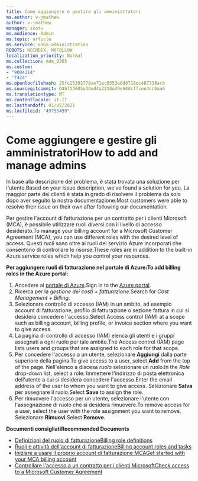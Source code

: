 ```yaml
---
title: Come aggiungere e gestire gli amministratori
ms.author: v-jmathew
author: v-jmathew
manager: scotv
ms.audience: Admin
ms.topic: article
ms.service: o365-administration
ROBOTS: NOINDEX, NOFOLLOW
localization_priority: Normal
ms.collection: Adm_O365
ms.custom:
- "9004114"
- "7424"
ms.openlocfilehash: 25fc25392778ae71ec0553e8d8718ec487738acb
ms.sourcegitcommit: 04bf13605a30ad4a2218ad9e94dcffcee4cc9aa6
ms.translationtype: MT
ms.contentlocale: it-IT
ms.lasthandoff: 01/05/2021
ms.locfileid: "49755499"
---
```

# <a name="how-to-add-and-manage-admins"></a><span data-ttu-id="644cd-102">Come aggiungere e gestire gli amministratori</span><span class="sxs-lookup"><span data-stu-id="644cd-102">How to add and manage admins</span></span>

<span data-ttu-id="644cd-103">In base alla descrizione del problema, è stata trovata una soluzione per l'utente.</span><span class="sxs-lookup"><span data-stu-id="644cd-103">Based on your issue description, we’ve found a solution for you.</span></span> <span data-ttu-id="644cd-104">La maggior parte dei clienti è stata in grado di risolvere il problema da solo dopo aver seguito la nostra documentazione.</span><span class="sxs-lookup"><span data-stu-id="644cd-104">Most customers were able to resolve their issue on their own after following our documentation.</span></span>

<span data-ttu-id="644cd-105">Per gestire l'account di fatturazione per un contratto per i clienti Microsoft (MCA), è possibile utilizzare ruoli diversi con il livello di accesso desiderato.</span><span class="sxs-lookup"><span data-stu-id="644cd-105">To manage your billing account for a Microsoft Customer Agreement (MCA), you can use different roles with the desired level of access.</span></span> <span data-ttu-id="644cd-106">Questi ruoli sono oltre ai ruoli del servizio Azure incorporati che consentono di controllare le risorse.</span><span class="sxs-lookup"><span data-stu-id="644cd-106">These roles are in addition to the built-in Azure service roles which help you control your resources.</span></span>

<span data-ttu-id="644cd-107">**Per aggiungere ruoli di fatturazione nel portale di Azure:**</span><span class="sxs-lookup"><span data-stu-id="644cd-107">**To add billing roles in the Azure portal:**</span></span>

1. <span data-ttu-id="644cd-108">Accedere al [portale di Azure](https://portal.azure.com/).</span><span class="sxs-lookup"><span data-stu-id="644cd-108">Sign in to the [Azure portal](https://portal.azure.com/).</span></span>
2. <span data-ttu-id="644cd-109">Ricerca per la *gestione dei costi + fatturazione*.</span><span class="sxs-lookup"><span data-stu-id="644cd-109">Search for *Cost Management + Billing*.</span></span>
3. <span data-ttu-id="644cd-110">Selezionare controllo di accesso (IAM) in un ambito, ad esempio account di fatturazione, profilo di fatturazione o sezione fattura in cui si desidera concedere l'accesso.</span><span class="sxs-lookup"><span data-stu-id="644cd-110">Select Access control (IAM) at a scope such as billing account, billing profile, or invoice section where you want to give access.</span></span>
4. <span data-ttu-id="644cd-111">La pagina di controllo di accesso (IAM) elenca gli utenti e i gruppi assegnati a ogni ruolo per tale ambito.</span><span class="sxs-lookup"><span data-stu-id="644cd-111">The Access control (IAM) page lists users and groups that are assigned to each role for that scope.</span></span>
5. <span data-ttu-id="644cd-112">Per concedere l'accesso a un utente, selezionare **Aggiungi** dalla parte superiore della pagina.</span><span class="sxs-lookup"><span data-stu-id="644cd-112">To give access to a user, select **Add** from the top of the page.</span></span> <span data-ttu-id="644cd-113">Nell'elenco a discesa *ruolo* selezionare un ruolo.</span><span class="sxs-lookup"><span data-stu-id="644cd-113">In the *Role* drop-down list, select a role.</span></span> <span data-ttu-id="644cd-114">Immettere l'indirizzo di posta elettronica dell'utente a cui si desidera concedere l'accesso.</span><span class="sxs-lookup"><span data-stu-id="644cd-114">Enter the email address of the user to whom you want to give access.</span></span> <span data-ttu-id="644cd-115">Selezionare **Salva** per assegnare il ruolo.</span><span class="sxs-lookup"><span data-stu-id="644cd-115">Select **Save** to assign the role.</span></span>
6. <span data-ttu-id="644cd-116">Per rimuovere l'accesso per un utente, selezionare l'utente con l'assegnazione di ruolo che si desidera rimuovere.</span><span class="sxs-lookup"><span data-stu-id="644cd-116">To remove access for a user, select the user with the role assignment you want to remove.</span></span> <span data-ttu-id="644cd-117">Selezionare **Rimuovi**.</span><span class="sxs-lookup"><span data-stu-id="644cd-117">Select **Remove**.</span></span>

<span data-ttu-id="644cd-118">**Documenti consigliati**</span><span class="sxs-lookup"><span data-stu-id="644cd-118">**Recommended Documents**</span></span>

- [<span data-ttu-id="644cd-119">Definizioni del ruolo di fatturazione</span><span class="sxs-lookup"><span data-stu-id="644cd-119">Billing role definitions</span></span>](https://docs.microsoft.com/azure/cost-management-billing/manage/understand-mca-roles)
- [<span data-ttu-id="644cd-120">Ruoli e attività dell'account di fatturazione</span><span class="sxs-lookup"><span data-stu-id="644cd-120">Billing account roles and tasks</span></span>](https://docs.microsoft.com/azure/cost-management-billing/manage/understand-mca-roles#billing-account-roles-and-tasks)
- [<span data-ttu-id="644cd-121">Iniziare a usare il proprio account di fatturazione MCA</span><span class="sxs-lookup"><span data-stu-id="644cd-121">Get started with your MCA billing account</span></span>](https://docs.microsoft.com/azure/cost-management-billing/understand/mca-overview)
- [<span data-ttu-id="644cd-122">Controllare l'accesso a un contratto per i clienti Microsoft</span><span class="sxs-lookup"><span data-stu-id="644cd-122">Check access to a Microsoft Customer Agreement</span></span>](https://docs.microsoft.com/azure/cost-management-billing/manage/change-credit-card?WT.mc_id=Portal-Microsoft_Azure_Support%22%20%5Cl%20%22manage-credit-cards-for-a-microsoft-customer-agreement%22%20%5Ct%20%22_blank#check-the-type-of-your-account)
